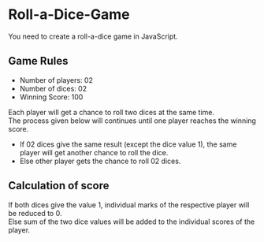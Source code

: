 # Roll-a-Dice-Game

You need to create a roll-a-dice game in JavaScript.

## **Game Rules**

- Number of players: 02
- Number of dices: 02
- Winning Score: 100

Each player will get a chance to roll two dices at the same time.  
The process given below will continues until one player reaches the winning score.
- If 02 dices give the same result (except the dice value 1), the same player will get another chance to roll the dice.  
- Else other player gets the chance to roll 02 dices.

## **Calculation of score**

If both dices give the value 1, individual marks of the respective player will be reduced to 0.  
Else sum of the two dice values will be added to the individual scores of the player.
